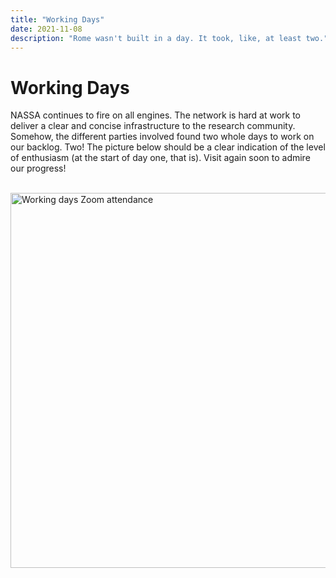 ```yaml
---
title: "Working Days"
date: 2021-11-08
description: "Rome wasn't built in a day. It took, like, at least two."
---
```

# Working Days
NASSA continues to fire on all engines. 
The network is hard at work to deliver a clear and concise infrastructure to the research community. 
Somehow, the different parties involved found two whole days to work on our backlog. Two! 
The picture below should be a clear indication of the level of enthusiasm (at the start of day one, that is). 
Visit again soon to admire our progress!<br><br>

<img src="https://archaeology-abm.github.io/NASA/assets/attendance_plenary_final.jpg" alt="Working days Zoom attendance" width="600"/>
